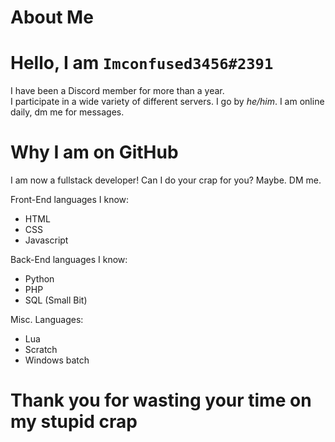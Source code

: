 # About Me
# Hello, I am <code>Imconfused3456#2391</code>
I have been a Discord member for more than a year.<br/>
I participate in a wide variety of different servers. 
I go by <em>he/him</em>.
I am online daily, dm me for messages.
# Why I am on GitHub
I am now a fullstack developer! Can I do your crap for you? Maybe. DM me. <br>

Front-End languages I know:
<ul>
  <li>HTML</li>
  <li>CSS</li>
  <li>Javascript</li>
</ul>
Back-End languages I know:
<ul>
  <li>Python</li>
  <li>PHP</li>
  <li>SQL (Small Bit)</li>
</ul>
Misc. Languages:
<ul>
  <li>Lua</li>
  <li>Scratch</li>
  <li>Windows batch</li>
</ul>

# Thank you for wasting your time on my stupid crap
